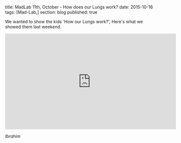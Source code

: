 title: MadLab 11th, October - How does our Lungs work?
date: 2015-10-16
tags: [Mad-Lab,]
section: blog
published: true

We wanted to show the kids 'How our Lungs work?', Here's what we showed them last weekend.
 
<iframe width="560" height="315" src="https://www.youtube.com/embed/1GatnhgB7Hs" frameborder="0" allowfullscreen></iframe>

*Ibrahim*